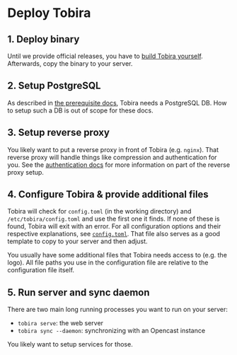 # Deploy Tobira

## 1. Deploy binary

Until we provide official releases, you have to [build Tobira yourself](./build-release.md).
Afterwards, copy the binary to your server.


## 2. Setup PostgreSQL

As described in [the prerequisite docs](./prerequisites.md), Tobira needs a PostgreSQL DB.
How to setup such a DB is out of scope for these docs.


## 3. Setup reverse proxy

You likely want to put a reverse proxy in front of Tobira (e.g. `nginx`).
That reverse proxy will handle things like compression and authentication for you.
See the [authentication docs](./auth) for more information on part of the reverse proxy setup.


## 4. Configure Tobira & provide additional files

Tobira will check for `config.toml` (in the working directory) and `/etc/tobira/config.toml` and use the first one it finds.
If none of these is found, Tobira will exit with an error.
For all configuration options and their respective explanations, see [`config.toml`](./config.toml).
That file also serves as a good template to copy to your server and then adjust.

You usually have some additional files that Tobira needs access to (e.g. the logo).
All file paths you use in the configuration file are relative to the configuration file itself.


## 5. Run server and sync daemon

There are two main long running processes you want to run on your server:

- `tobira serve`: the web server
- `tobira sync --daemon`: synchronizing with an Opencast instance

You likely want to setup services for those.


